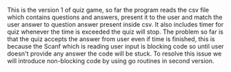 This is the version 1 of quiz game, so far the program reads the csv file which contains questions and answers, present it to the user and match the user answer to question answer present inside csv. It also includes timer for quiz whenever the time is exceeded the quiz will stop. The problem so far is that the quiz accepts the answer from user even if time is finished, this is because the Scanf which is reading user input is blocking code so until user doesn't provide any answer the code will be stuck. To resolve this issue we will introduce non-blocking code by using go routines in second version.  